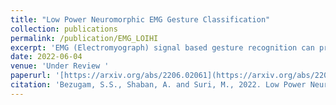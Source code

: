 ```yaml
---
title: "Low Power Neuromorphic EMG Gesture Classification"
collection: publications
permalink: /publication/EMG_LOIHI
excerpt: 'EMG (Electromyograph) signal based gesture recognition can prove vital for applications such as smart wearables and bio-medical neuro-prosthetic control. Spiking Neural Networks (SNNs) are promising for low-power, real-time EMG gesture recognition, owing to their inherent spike/event driven spatio-temporal dynamics. In literature, there are limited demonstrations of neuromorphic hardware implementation (at full chip/board/system scale) for EMG gesture classification. Moreover, most literature attempts exploit primitive SNNs based on LIF (Leaky Integrate and Fire) neurons. In this work, we address the aforementioned gaps with following key contributions: (1) Low-power, high accuracy demonstration of EMG-signal based gesture recognition using neuromorphic Recurrent Spiking Neural Networks (RSNN). In particular, we propose a multi-time scale recurrent neuromorphic system based on special double-exponential adaptive threshold (DEXAT) neurons. Our network achieves state-of-the-art classification accuracy (90%) while using ~53% lesser neurons than best reported prior art on Roshambo EMG dataset. (2) A new multi-channel spike encoder scheme for efficient processing of real-valued EMG data on neuromorphic systems. (3) Unique multi-compartment methodology to implement complex adaptive neurons on Intel's dedicated neuromorphic Loihi chip is shown. (4) RSNN implementation on Loihi (Nahuku 32) achieves significant energy/latency benefits of ~983X/19X compared to GPU for batch size as 50.'
date: 2022-06-04
venue: 'Under Review '
paperurl: '[https://arxiv.org/abs/2206.02061](https://arxiv.org/abs/2206.02061)'
citation: 'Bezugam, S.S., Shaban, A. and Suri, M., 2022. Low Power Neuromorphic EMG Gesture Classification. arXiv preprint arXiv:2206.02061.'
---
```

